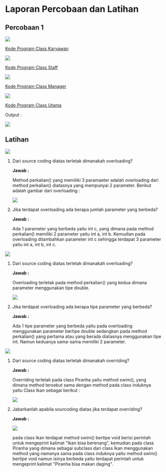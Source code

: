 # Laporan Percobaan dan Latihan
## Percobaan 1
![](img/karyawan.jpg)


[Kode Program Class Karyawan](../../src/Praktikum9/src/percobaan1/Karyawan.java)


![](img/staff.jpg)


[Kode Program Class Staff](../../src/Praktikum9/src/percobaan1/Staff.java)


![](img/manager.jpg)


[Kode Program Class Manager](../../src/Praktikum9/src/percobaan1/Manager.java)


![](img/utama.jpg)


[Kode Program Class Utama](../../src/Praktikum9/src/percobaan1/Utama.java)


Output :


![](img/output.jpg)

## Latihan
![](img/latihan1.jpg)


1. Dari source coding diatas terletak dimanakah overloading?

    **Jawab :**

    Method perkalian() yang memiliki 3 paramaeter adalah overloading dari method perkalian() diatasnya yang mempunyai 2 parameter. Berikut adalah gambar dari overloading : 


    ![](img/o1.jpg)


2. Jika terdapat overloading ada berapa jumlah parameter yang berbeda?

    **Jawab :**

    Ada 1 parameter yang berbeda yaitu int c, yang dimana pada method perkalian() memiliki 2 parameter yaitu int a, int b. Kemudian pada overloading ditambahkan parameter int c sehingga terdapat 3 parameter yaitu int a, int b, int c.


![](img/latihan2.jpg)


1. Dari source coding diatas terletak dimanakah overloading?

    **Jawab :**

    Overloading terletak pada method perkalian() yang kedua dimana parameter menggunakan tipe double. 


    ![](img/o2.jpg)


2. Jika terdapat overloading ada berapa tipe parameter yang berbeda?

    **Jawab :**

    Ada 1 tipe parameter yang berbeda yaitu pada overloading menggunakan parameter bertipe double sedangkan pada method perkalian() yang pertama atau yang berada diatasnya menggunakan tipe int. Namun keduanya sama-sama memiliki 2 parameter.


![](img/latihan3.jpg)


1. Dari source coding diatas terletak dimanakah overriding?

    **Jawab :**

    Overriding terletak pada class Piranha yaitu method swim(), yang dimana method tersebut sama dengan method pada class induknya yaitu Class Ikan sebagai berikut :


    ![](img/o3.jpg)


2. Jabarkanlah apabila sourcoding diatas jika terdapat overriding?

    **Jawab :**


    ![](img/jabar.jpg)


    pada class Ikan terdapat method swim() bertipe void berisi perintah untuk mengeprint kalimat "Ikan bisa berenang", kemudian pada class Piranha yang dimana sebagai subclass dari class Ikan menggunakan method yang namanya sama pada class induknya yaitu method swim() bertipe void namun isinya berbeda yaitu terdapat perintah untuk mengeprint kalimat "Piranha bisa makan daging".